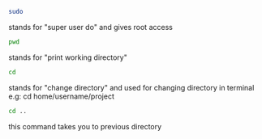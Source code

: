 ```bash
sudo
```
stands for "super user do" and gives root access <br>

```bash
pwd
```
stands for "print working directory" <br>

```bash
cd 
```
stands for "change directory" and used for changing directory in terminal <br>
e.g: cd home/username/project <br>

```bash
cd ..
```
this command takes you to previous directory
